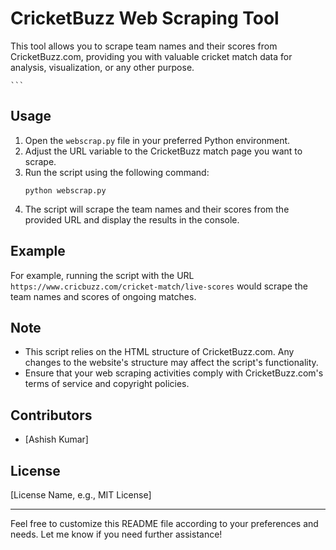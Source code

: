 

# CricketBuzz Web Scraping Tool

This tool allows you to scrape team names and their scores from CricketBuzz.com, providing you with valuable cricket match data for analysis, visualization, or any other purpose.


    ```

## Usage

1. Open the `webscrap.py` file in your preferred Python environment.
2. Adjust the URL variable to the CricketBuzz match page you want to scrape.
3. Run the script using the following command:
    ```
    python webscrap.py
    ```
4. The script will scrape the team names and their scores from the provided URL and display the results in the console.

## Example

For example, running the script with the URL `https://www.cricbuzz.com/cricket-match/live-scores` would scrape the team names and scores of ongoing matches.

## Note

- This script relies on the HTML structure of CricketBuzz.com. Any changes to the website's structure may affect the script's functionality.
- Ensure that your web scraping activities comply with CricketBuzz.com's terms of service and copyright policies.

## Contributors

- [Ashish Kumar]

## License

[License Name, e.g., MIT License]

---

Feel free to customize this README file according to your preferences and needs. Let me know if you need further assistance!